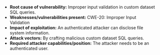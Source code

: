 - **Root cause of vulnerability:** Improper input validation in custom dataset SQL queries.
- **Weaknesses/vulnerabilities present:** CWE-20: Improper Input Validation
- **Impact of exploitation:** An authenticated attacker can disclose file system information.
- **Attack vectors:** By crafting malicious custom dataset SQL queries.
- **Required attacker capabilities/position:** The attacker needs to be an authenticated user.